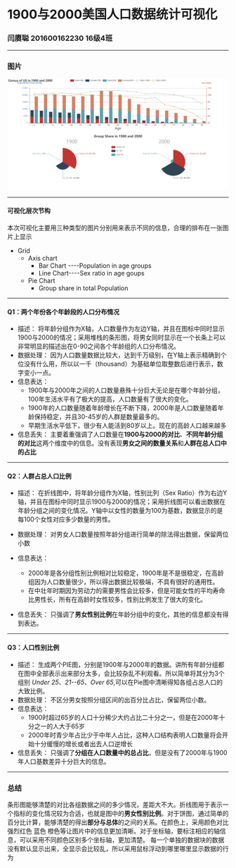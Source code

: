 
# 1900与2000美国人口数据统计可视化

### 闫赓聪 201600162230 16级4班
---
### 图片
 ![logo](./A1.png ) 

---

#### 可视化层次节构
本次可视化主要用三种类型的图片分别用来表示不同的信息，合理的排布在一张图片上显示
* Grid
    * Axis chart
        * Bar Chart ----Population in age groups
        * Line Chart----Sex ratio in age goups
    * Pie Chart
        * Group share in total Population
---

#### Q1：两个年份各个年龄段的人口分布情况

- 描述：
将年龄分组作为X轴，人口数量作为左边Y轴，并且在图标中同时显示1900与2000的情况；采用堆栈的条形图，将男女同时显示在一个长条上可以非常明显的描述出在0-90之间各个年龄组的人口分布情况。
- 数据处理：
因为人口数量数据比较大，达到千万级别，在Y轴上表示精确到个位没有什么用，所以以一千（thousand）为基础单位取整数后进行表示，数字变小一点。
- 信息表达：
    - 1900年与2000年之间的人口数量悬殊十分巨大无论是在哪个年龄分组，100年生活水平有了极大的提高，人口数量有了很大的变化。
    - 1900年的人口数量随着年龄增长在不断下降，2000年是人口数量随着年龄保持稳定，并且30-45岁的人群是数量最多的。
    - 早期生活水平低下，很少有人能活到80岁以上。现在的高龄人口越来越多
- 信息丢失：
    主要着重强调了人口数量在**1900与2000的对比**、**不同年龄分组的对比**这两个维度中的信息。没有表现**男女之间的数量关系**和**人群在总人口中的占比**
----
#### Q2：人群占总人口比例

- 描述：
在折线图中，将年龄分组作为X轴，性别比列（Sex Ratio）作为右边Y轴，并且在图标中同时显示1900与2000的情况；采用折线图可以看出数据在年龄分组之间的变化情况。Y轴中以女性的数量为100为基数，数据显示的是每100个女性对应多少数量的男性。
- 数据处理：
对男女人口数量按照年龄分组进行简单的除法得出数据，保留两位小数
- 信息表达：
    - 2000年是各分组性别比例相对比较稳定，1900年是不是很稳定，在高龄组因为人口数量很少，所以得出数据比较极端，不具有很好的通用性。
    - 在中壮年时期因为劳动力的需要男性会比较多，但是可能女性的平均寿命比男性长，所有在高龄时女性较多，性别比例发生了很大的变化。
    
- 信息丢失：
    只强调了**男女性别比例**在年龄分组中的变化，其他的信息都没有得到表达。

----
#### Q3：人口性别比例

- 描述：
生成两个PIE图，分别是1900年与2000年的数据。讲所有年龄分组都在图中全部表示出来部分太多，会比较杂乱不利观看。所以简单将其分为3个组别 *Under 25*、*21--65*、*Over 65*,可以在Pie图中清晰得知各组占总人口的大致比例。
- 数据处理：
不区分男女按照分组区间的出百分比占比，保留两位小数。
- 信息表达：
    - 1900时超过65岁的人口十分稀少大约占比二十分之一，但是在2000年十分之一的人大于65岁
    - 2000年时青少年占比少于中年人占比，这种人口结构表明人口数量将会开始十分缓慢的增长或者出去人口逆增长    
- 信息丢失：
    只强调了**分组在人口数量中的总占比**，但是没有了2000年与1900年人口基数差异十分巨大的信息。

---
### 总结
条形图能够清楚的对比各组数据之间的多少情况，差距大不大。折线图用于表示一个指标的变化情况较为合适，也就是图中的**男女性别比例**。对于饼图，通过简单的百分比计算，能够清楚的得出**部分与总体**的之间的关系。在颜色上，采用颜色对比强烈红色 蓝色 橙色等让图片中的信息更加清晰。对于坐标轴，要标注相应的轴信息，可以采用不同颜色区别多个坐标轴，更加清楚。
每一个单独的数据块的数据没有默认显示出来，全显示会比较乱，所以采用鼠标浮动到哪里哪里显示数据的行为

